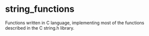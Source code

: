 # string_functions
Functions written in C language, implementing most of the functions described in the C string.h library.
